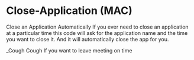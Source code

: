 # Close-Application (MAC)
Close an Application Automatically
If you ever need to close an application at a particular time this code will ask for the application name and the time you want to close it.
And it will automatically close the app for you. 











_Cough Cough If you want to leave meeting on time
